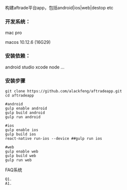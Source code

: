 构建aftrade平台app，包括android\|ios\|web\|destop etc

### 开发系统：

mac pro

macos  10.12.6 \(16G29\)

### 安装依赖：

android studio  xcode  node  ...

### 安装步骤

```
git clone https://github.com/alackfeng/aftradeapp.git
cd aftradeapp

#android
gulp enable android
gulp build android
gulp run android

#ios
gulp enable ios
gulp build ios
react-native run-ios --device ##gulp run ios

#web
gulp enable web
gulp build web
gulp run web
```

FAQ系统

```
Q1.
A1. 
```



